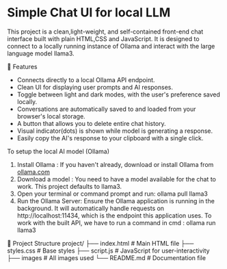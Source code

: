 # Simple Chat UI for local LLM
This project is a clean,light-weight, and self-contained front-end chat interface built with plain HTML,CSS and JavaScript.
It is designed to connect to a locally running instance of Ollama and interact with the large language model llama3.

🚀 Features
- Connects directly to a local Ollama API endpoint.
- Clean UI for displaying user prompts and AI responses.
- Toggle between light and dark modes, with the user's preference saved locally.
- Conversations are automatically saved to and loaded from your browser's local storage.
- A button that allows you to delete entire chat history.
- Visual indicator(dots) is shown while model is generating a response.
- Easily copy the AI's response to your clipboard with a single click.

To setup the local AI model (Ollama)
1. Install Ollama : If you haven't already, download or install Ollama from [ollama.com](https://ollama.com/)
2. Download a model :  You need to have a model available for the chat to work. This project defaults to llama3.
3. Open your terminal or command prompt and run: ollama pull llama3
4. Run the Ollama Server: Ensure the Ollama application is running in the background.
   It will automatically handle requests on http://localhost:11434, which is the endpoint this application uses.
   To work with the built API, we have to run a command in cmd : ollama run llama3

📁 Project Structure
project/
├── index.html             # Main HTML file
├── styles.css             # Base styles
├── script.js              # JavaScript for user-interactivity
├── images                 # All images used
└── README.md              # Documentation file
